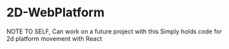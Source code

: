 # 2D-WebPlatform
NOTE TO SELF, Can work on a future project with this
Simply holds code for 2d platform movement with React
